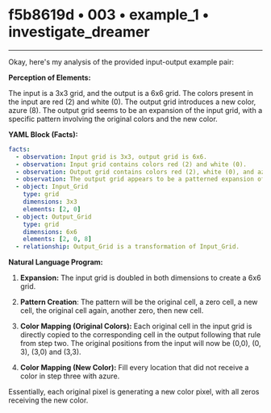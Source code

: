 # f5b8619d • 003 • example_1 • investigate_dreamer

---
Okay, here's my analysis of the provided input-output example pair:

**Perception of Elements:**

The input is a 3x3 grid, and the output is a 6x6 grid. The colors present in the input are red (2) and white (0). The output grid introduces a new color, azure (8). The output grid seems to be an expansion of the input grid, with a specific pattern involving the original colors and the new color.

**YAML Block (Facts):**



```yaml
facts:
  - observation: Input grid is 3x3, output grid is 6x6.
  - observation: Input grid contains colors red (2) and white (0).
  - observation: Output grid contains colors red (2), white (0), and azure (8).
  - observation: The output grid appears to be a patterned expansion of the input grid.
  - object: Input_Grid
    type: grid
    dimensions: 3x3
    elements: [2, 0]
  - object: Output_Grid
    type: grid
    dimensions: 6x6
    elements: [2, 0, 8]
  - relationship: Output_Grid is a transformation of Input_Grid.

```



**Natural Language Program:**

1.  **Expansion:** The input grid is doubled in both dimensions to create a 6x6 grid.
2. **Pattern Creation**: The pattern will be the original cell, a zero cell, a new cell, the original cell again, another zero, then new cell.

3.  **Color Mapping (Original Colors):** Each original cell in the input grid is directly copied to the corresponding cell in the output following that rule from step two. The original positions from the input will now be (0,0), (0, 3), (3,0) and (3,3).
4.  **Color Mapping (New Color):** Fill every location that did not receive a color in step three with azure.

Essentially, each original pixel is generating a new color pixel, with all zeros receiving the new color.


